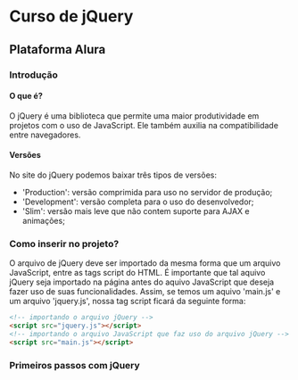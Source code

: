 # Curso de jQuery
## Plataforma Alura

### Introdução

#### O que é?
O jQuery é uma biblioteca que permite uma maior produtividade em projetos com o uso de JavaScript. Ele também auxilia na compatibilidade entre navegadores.

#### Versões
No site do jQuery podemos baixar três tipos de versões:

- 'Production': versão comprimida para uso no servidor de produção;
- 'Development': versão completa para o uso do desenvolvedor;
- 'Slim': versão mais leve que não contem suporte para AJAX e animações;

### Como inserir no projeto?
O arquivo de jQuery deve ser importado da mesma forma que um arquivo JavaScript, entre as tags script do HTML.
É importante que tal aquivo jQuery seja importado na página antes do aquivo JavaScript que deseja fazer uso de suas funcionalidades. Assim, se temos um aquivo 'main.js' e um arquivo 'jquery.js', nossa tag script ficará da seguinte forma:

```html
<!-- importando o arquivo jQuery -->
<script src="jquery.js"></script>
<!-- importando o arquivo JavaScript que faz uso do arquivo jQuery -->
<script src="main.js"></script>
```

### Primeiros passos com jQuery
